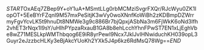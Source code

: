 $START$OxAEq7ZBep9Y+oY1uA+MSmtLLg0rbMCMziSvgrFXQr/RJcWyu0ZK1IopOT+5EeBYrFZqnl9M57mxPeSitjK3wVy0woXNnfKoWiBh2zKDBmpDZWrrmyFgvYcvLK5t9hnuDt8NMWe3g9c886Br7bjQpxjASbNa3m6FjWkK6oNd3Ifh2vhET3rNqx1I9sY/uHIhPYpzaRxauB1GA8b8ehLcchYhnFPwST7EN1xLjEghVbe8wZ71MESLkpWMThbqog6E9iR8yrPewI9Ncx7JklJvIHNwiduchKH039opL3Guyr2eJzzbcHLKy3eBjAkcYUoKh2YXk5J4p6kz6RdMsQ78Wg==$END$